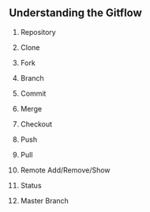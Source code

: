 ## Understanding the Gitflow


1. Repository


2. Clone


3. Fork


4. Branch


5. Commit


6. Merge


7. Checkout


8. Push


9. Pull


10. Remote Add/Remove/Show


11. Status


12. Master Branch
